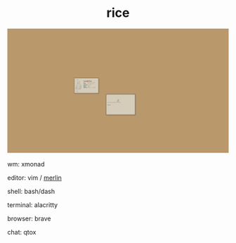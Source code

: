 <h1 align="center">rice</h1>

<img src="nice.png" alt="rice">

wm: xmonad

editor: vim / [merlin](https://merlinfo.github.io)

shell: bash/dash

terminal: alacritty

browser: brave

chat: qtox
